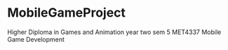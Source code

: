 # MobileGameProject
Higher Diploma in Games and Animation year two sem 5 MET4337 Mobile Game Development
